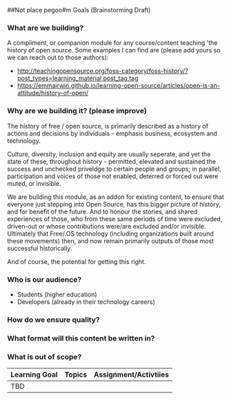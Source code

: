 ##Not place pegoo#m Goals (Brainstorming Draft)

### What are we building?
A compliment, or companion module for any course/content teaching 'the history of open source. Some examples I can find are (please add yours so we can reach out to those authors):

* http://teachingopensource.org/foss-category/foss-history/?post_types=learning_material,post_tag,tag
* https://emmairwin.github.io/learning-open-source/articles/open-is-an-attitude/history-of-open/

### Why are we building it? (please improve)

The history of free / open source, is primarily described as a history of actions and decisions by individuals - emphasis business, ecosystem and technology.

Culture, diversity, inclusion and equity are usually seperate, and yet the state of these, throughout history -  permitted, elevated and sustained the success and unchecked priveldge to certain people and groups; in parallel,  participation and voices of those not enabled, deterred or forced out were muted, or invisible.  

We are building this module, as an addon for existing content, to ensure that everyone just stepping into Open Source, has this bigger picture of history, and for benefit of the future. And to honour the stories, and shared experiences of those, who from these same periods of time were excluded, driven-out or whose contributions were/are excluded and/or invisible.  Ultimately that Free/.OS technology (including organizations built around these movements) then, and now remain primarily outputs of those most successful historically.

And of course, the potential for getting this right.

### Who is our audience?

* Students (higher education)
* Developers (already in their technology careers)

### How do we ensure quality?

### What format will this content be written in?

### What is out of scope?


| Learning Goal       | Topics           | Assignment/Activtiies  |
| ------------- |:-------------:| -----:|
|  TBD
